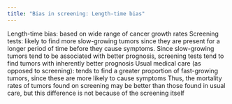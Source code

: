 ```yaml
---
title: "Bias in screening: Length-time bias"
---
```

Length-time bias: based on wide range of cancer growth rates
Screening tests: likely to find more slow-growing tumors since they are present for a longer period of time before they cause symptoms.
Since slow-growing tumors tend to be associated with better prognosis, screening tests tend to find tumors with inherently better prognosis
Usual medical care (as opposed to screening): tends to find a greater proportion of fast-growing tumors, since these are more likely to cause symptoms
Thus, the mortality rates of tumors found on screening may be better than those found in usual care, but this difference is not because of the screening itself

